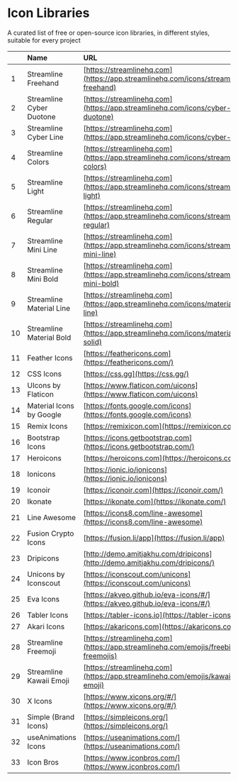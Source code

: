 # Icon Libraries

A curated list of free or open-source icon libraries, in different styles, suitable for every project

|     | Name                     | URL                                                                                 |
| :-- | :----------------------- | :---------------------------------------------------------------------------------- |
| 1   | Streamline Freehand      | [https://streamlinehq.com](https://app.streamlinehq.com/icons/streamline-freehand)  |
| 2   | Streamline Cyber Duotone | [https://streamlinehq.com](https://app.streamlinehq.com/icons/cyber-duotone)        |
| 3   | Streamline Cyber Line    | [https://streamlinehq.com](https://app.streamlinehq.com/icons/cyber-line)           |
| 4   | Streamline Colors        | [https://streamlinehq.com](https://app.streamlinehq.com/icons/streamline-colors)    |
| 5   | Streamline Light         | [https://streamlinehq.com](https://app.streamlinehq.com/icons/streamline-light)     |
| 6   | Streamline Regular       | [https://streamlinehq.com](https://app.streamlinehq.com/icons/streamline-regular)   |
| 7   | Streamline Mini Line     | [https://streamlinehq.com](https://app.streamlinehq.com/icons/streamline-mini-line) |
| 8   | Streamline Mini Bold     | [https://streamlinehq.com](https://app.streamlinehq.com/icons/streamline-mini-bold) |
| 9   | Streamline Material Line | [https://streamlinehq.com](https://app.streamlinehq.com/icons/material-line)        |
| 10  | Streamline Material Bold | [https://streamlinehq.com](https://app.streamlinehq.com/icons/material-solid)       |
| 11  | Feather Icons            | [https://feathericons.com](https://feathericons.com/)                               |
| 12  | CSS Icons                | [https://css.gg](https://css.gg/)                                                   |
| 13  | UIcons by Flaticon       | [https://www.flaticon.com/uicons](https://www.flaticon.com/uicons)                  |
| 14  | Material Icons by Google | [https://fonts.google.com/icons](https://fonts.google.com/icons)                    |
| 15  | Remix Icons              | [https://remixicon.com](https://remixicon.com/)                                     |
| 16  | Bootstrap Icons          | [https://icons.getbootstrap.com](https://icons.getbootstrap.com/)                   |
| 17  | Heroicons                | [https://heroicons.com](https://heroicons.com/)                                     |
| 18  | Ionicons                 | [https://ionic.io/ionicons](https://ionic.io/ionicons)                              |
| 19  | Iconoir                  | [https://iconoir.com](https://iconoir.com/)                                         |
| 20  | Ikonate                  | [https://ikonate.com](https://ikonate.com/)                                         |
| 21  | Line Awesome             | [https://icons8.com/line-awesome](https://icons8.com/line-awesome)                  |
| 22  | Fusion Crypto Icons      | [https://fusion.li/app](https://fusion.li/app)                                      |
| 23  | Dripicons                | [http://demo.amitjakhu.com/dripicons](http://demo.amitjakhu.com/dripicons/)         |
| 24  | Unicons by Iconscout     | [https://iconscout.com/unicons](https://iconscout.com/unicons)                      |
| 25  | Eva Icons                | [https://akveo.github.io/eva-icons/#/](https://akveo.github.io/eva-icons/#/)        |
| 26  | Tabler Icons             | [https://tabler-icons.io](https://tabler-icons.io/)                                 |
| 27  | Akari Icons              | [https://akaricons.com](https://akaricons.com/)                                     |
| 28  | Streamline Freemoji      | [https://streamlinehq.com](https://app.streamlinehq.com/emojis/freebies-freemojis)  |
| 29  | Streamline Kawaii Emoji  | [https://streamlinehq.com](https://app.streamlinehq.com/emojis/kawaii-emoji)        |
| 30  | X Icons                  | [https://www.xicons.org/#/](https://www.xicons.org/#/)                              |
| 31  | Simple (Brand Icons)     | [https://simpleicons.org/](https://simpleicons.org/)                                |
| 32  | useAnimations Icons      | [https://useanimations.com/](https://useanimations.com/)                            |
| 33  | Icon Bros                | [https://www.iconbros.com/](https://www.iconbros.com/)                              |
